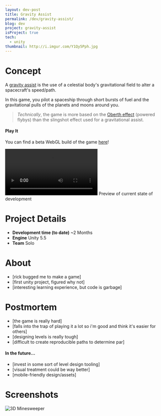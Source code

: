 ```yaml
---
layout: dev-post
title: Gravity Assist
permalink: /dev/gravity-assist/
blog: dev
project: gravity-assist
isProject: true
tech:
  - unity
thumbnail: http://i.imgur.com/Y1Qy5Pph.jpg
---
```


# Concept

A [gravity assist](https://en.wikipedia.org/wiki/Gravity_assist) is the use of a celestial body's gravitational field to alter a spacecraft's speed/path.

In this game, you pilot a spaceship through short bursts of fuel and the gravitational pulls of the planets and moons around you.

>_Technically_, the game is more based on the [Oberth effect](https://en.wikipedia.org/wiki/Oberth_effect) (powered flybys) than the slingshot effect used for a gravitational assist.

#### Play It

You can find a beta WebGL build of the game [here](https://developer.cloud.unity3d.com/share/WJPjJOJq4M/)!

<video src="https://i.imgur.com/Y1Qy5Pp.mp4" loop controls></video>
<span>Preview of current state of development</span>

# Project Details

- **Development time (to date)** ~2 Months
- **Engine** Unity 5.5
- **Team** Solo

# About

- [rick bugged me to make a game]
- [first unity project, figured why not]
- [interesting learning experience, but code is garbage]

# Postmortem

- [the game is really hard]
- [falls into the trap of playing it a lot so i'm good and think it's easier for others]
- [designing levels is really tough]
- [difficult to create reproducible paths to determine par]

#### In the future...

- [invest in some sort of level design tooling]
- [visual treatment could be way better]
- [mobile-friendly design/assets]

# Screenshots

![3D Minesweeper](http://i.imgur.com/yfxiiPx.jpg)

